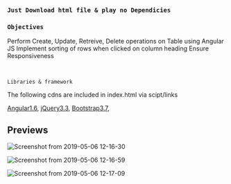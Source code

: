 

### `Just Download html file & play no Dependicies`



### `Objectives`

Perform Create, Update, Retreive, Delete operations on Table using Angular JS
Implement sorting of rows when clicked on column heading
Ensure Responsiveness

<br>

`Libraries & framework` <br>

The following cdns are included in index.html via scipt/links

[Angular1.6](https://ajax.googleapis.com/ajax/libs/angularjs/1.6.9/angular.min.js),
[jQuery3.3](https://ajax.googleapis.com/ajax/libs/jquery/3.3.1/jquery.min.js),
[Bootstrap3.7](https://maxcdn.bootstrapcdn.com/bootstrap/3.3.7/js/bootstrap.min.js),



## Previews 

![Screenshot from 2019-05-06 12-16-30](https://user-images.githubusercontent.com/32532380/57210220-7ad79780-6ff9-11e9-919d-8c5505ef65c7.png)

![Screenshot from 2019-05-06 12-16-59](https://user-images.githubusercontent.com/32532380/57210222-7b702e00-6ff9-11e9-8524-b6c6e8ae8643.png)

![Screenshot from 2019-05-06 12-17-09](https://user-images.githubusercontent.com/32532380/57210223-7b702e00-6ff9-11e9-8d08-67823b6c7103.png)
